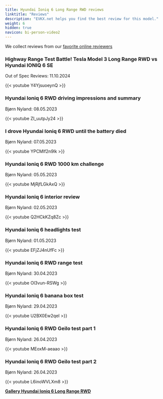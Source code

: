 ```yaml
---
title: Hyundai Ioniq 6 Long Range RWD reviews
linktitle: "Reviews"
description: "EVKX.net helps you find the best review for this model."
weight: 6
hidden: true
navicon: bi-person-video2
---
```

We collect reviews from our [favorite online reviewers](../../../../../guides/evreviewers/)

<div class="container text-center shadow p-2 pe-4 mb-5 bg-body-tertiary rounded border">
<h3>Highway Range Test Battle! Tesla Model 3 Long Range RWD vs Hyundai IONIQ 6 SE</h3>
<p>Out of Spec Reviews: 11.10.2024</p>

{{< youtube Y4YjsuoeynQ >}}

</div>
<div class="container text-center shadow p-2 pe-4 mb-5 bg-body-tertiary rounded border">
<h3>Hyundai Ioniq 6 RWD driving impressions and summary</h3>
<p>Bjørn Nyland: 08.05.2023</p>

{{< youtube ZI_uutpJy24 >}}

</div>
<div class="container text-center shadow p-2 pe-4 mb-5 bg-body-tertiary rounded border">
<h3>I drove Hyundai Ioniq 6 RWD until the battery died</h3>
<p>Bjørn Nyland: 07.05.2023</p>

{{< youtube YPCMlf2n9lk >}}

</div>
<div class="container text-center shadow p-2 pe-4 mb-5 bg-body-tertiary rounded border">
<h3>Hyundai Ioniq 6 RWD 1000 km challenge</h3>
<p>Bjørn Nyland: 05.05.2023</p>

{{< youtube MjRjfLGkAxQ >}}

</div>
<div class="container text-center shadow p-2 pe-4 mb-5 bg-body-tertiary rounded border">
<h3>Hyundai Ioniq 6 interior review</h3>
<p>Bjørn Nyland: 02.05.2023</p>

{{< youtube Q2HCkKZq8Zc >}}

</div>
<div class="container text-center shadow p-2 pe-4 mb-5 bg-body-tertiary rounded border">
<h3>Hyundai Ioniq 6 headlights test</h3>
<p>Bjørn Nyland: 01.05.2023</p>

{{< youtube EFjZJ4nUfFc >}}

</div>
<div class="container text-center shadow p-2 pe-4 mb-5 bg-body-tertiary rounded border">
<h3>Hyundai Ioniq 6 RWD range test</h3>
<p>Bjørn Nyland: 30.04.2023</p>

{{< youtube Ol3vun-RSWg >}}

</div>
<div class="container text-center shadow p-2 pe-4 mb-5 bg-body-tertiary rounded border">
<h3>Hyundai Ioniq 6 banana box test</h3>
<p>Bjørn Nyland: 29.04.2023</p>

{{< youtube U2BX0Ew2qeI >}}

</div>
<div class="container text-center shadow p-2 pe-4 mb-5 bg-body-tertiary rounded border">
<h3>Hyundai Ioniq 6 RWD Geilo test part 1</h3>
<p>Bjørn Nyland: 26.04.2023</p>

{{< youtube MEoxM-aeaao >}}

</div>
<div class="container text-center shadow p-2 pe-4 mb-5 bg-body-tertiary rounded border">
<h3>Hyundai Ioniq 6 RWD Geilo test part 2</h3>
<p>Bjørn Nyland: 26.04.2023</p>

{{< youtube L6inoWVLXm8 >}}

</div>
<div class="mt-3 mb-3">
<a href="../gallery/" class="text-decoration-none text-black">
<strong><i class="bi-arrow-left"></i>Gallery  </strong>
</a>
<a href="../" class="text-decoration-none text-black float-end">
<strong>Hyundai Ioniq 6 Long Range RWD <i class="bi-arrow-right"></i></strong>
</a>
</div>
